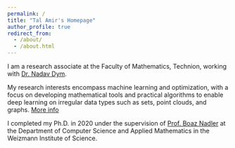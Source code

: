 ```yaml
---
permalink: /
title: "Tal Amir's Homepage"
author_profile: true
redirect_from: 
  - /about/
  - /about.html
---
```


I am a research associate at the Faculty of Mathematics, Technion, working with [Dr. Nadav Dym](https://nadavdym.github.io).

My research interests encompass machine learning and optimization, with a focus on developing mathematical tools and practical algorithms to enable deep learning on irregular data types such as sets, point clouds, and graphs. [More info](https://tal-amir.github.io/research/)

I completed my Ph.D. in 2020 under the supervision of [Prof. Boaz Nadler](https://www.weizmann.ac.il/math/Nadler/home) at the Department of Computer Science and Applied Mathematics in the Weizmann Institute of Science.

<p align="center">
<img src="https://tal-amir.github.io/files/explain.gif" alt="" title="&quot;I can explain everything.&quot;" href="https://www.instagram.com/katia.ansky/" />
</p>
